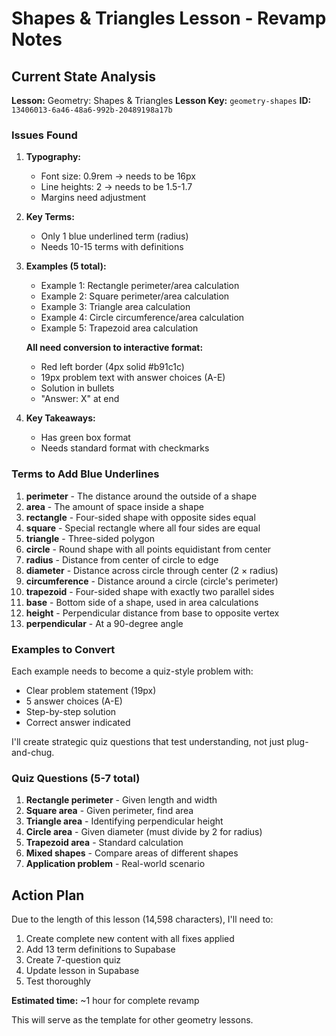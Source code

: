 # Shapes & Triangles Lesson - Revamp Notes

## Current State Analysis

**Lesson:** Geometry: Shapes & Triangles
**Lesson Key:** `geometry-shapes`
**ID:** `13406013-6a46-48a6-992b-20489198a17b`

### Issues Found

1. **Typography:**
   - Font size: 0.9rem → needs to be 16px
   - Line heights: 2 → needs to be 1.5-1.7
   - Margins need adjustment

2. **Key Terms:**
   - Only 1 blue underlined term (radius)
   - Needs 10-15 terms with definitions

3. **Examples (5 total):**
   - Example 1: Rectangle perimeter/area calculation
   - Example 2: Square perimeter/area calculation
   - Example 3: Triangle area calculation
   - Example 4: Circle circumference/area calculation
   - Example 5: Trapezoid area calculation

   **All need conversion to interactive format:**
   - Red left border (4px solid #b91c1c)
   - 19px problem text with answer choices (A-E)
   - Solution in bullets
   - "Answer: X" at end

4. **Key Takeaways:**
   - Has green box format
   - Needs standard format with checkmarks

### Terms to Add Blue Underlines

1. **perimeter** - The distance around the outside of a shape
2. **area** - The amount of space inside a shape
3. **rectangle** - Four-sided shape with opposite sides equal
4. **square** - Special rectangle where all four sides are equal
5. **triangle** - Three-sided polygon
6. **circle** - Round shape with all points equidistant from center
7. **radius** - Distance from center of circle to edge
8. **diameter** - Distance across circle through center (2 × radius)
9. **circumference** - Distance around a circle (circle's perimeter)
10. **trapezoid** - Four-sided shape with exactly two parallel sides
11. **base** - Bottom side of a shape, used in area calculations
12. **height** - Perpendicular distance from base to opposite vertex
13. **perpendicular** - At a 90-degree angle

### Examples to Convert

Each example needs to become a quiz-style problem with:
- Clear problem statement (19px)
- 5 answer choices (A-E)
- Step-by-step solution
- Correct answer indicated

I'll create strategic quiz questions that test understanding, not just plug-and-chug.

### Quiz Questions (5-7 total)

1. **Rectangle perimeter** - Given length and width
2. **Square area** - Given perimeter, find area
3. **Triangle area** - Identifying perpendicular height
4. **Circle area** - Given diameter (must divide by 2 for radius)
5. **Trapezoid area** - Standard calculation
6. **Mixed shapes** - Compare areas of different shapes
7. **Application problem** - Real-world scenario

## Action Plan

Due to the length of this lesson (14,598 characters), I'll need to:

1. Create complete new content with all fixes applied
2. Add 13 term definitions to Supabase
3. Create 7-question quiz
4. Update lesson in Supabase
5. Test thoroughly

**Estimated time:** ~1 hour for complete revamp

This will serve as the template for other geometry lessons.
